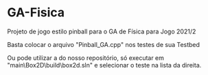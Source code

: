 # GA-Fisica
 Projeto de jogo estilo pinball para o GA de Física para Jogo 2021/2


Basta colocar o arquivo "Pinball_GA.cpp" nos testes de sua Testbed

Ou pode utilizar a do nosso repositório, só executar em "main\Box2D\build\box2d.sln" e selecionar o teste na lista da direita.